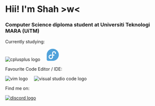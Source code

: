 # Hii! I'm Shah >w<
### Computer Science diploma student at Universiti Teknologi MARA (UiTM)


Currently studying:

<div align="left">
  <img src="https://cdn.jsdelivr.net/gh/devicons/devicon/icons/cplusplus/cplusplus-original.svg" height="40" alt="cplusplus logo"  />
  <img width="12" />
  <img src="https://raw.githubusercontent.com/github/explore/e6b1e7f0fb8d0bf920bd719c7289243138bdc1b4/topics/fedora/fedora.png" height="40" alt="fedora logo"  />
  <img width="12" />
</div>

Favourite Code Editor / IDE:

<div align="left">
  <img src="https://www.vim.org/images/vimlogo.svg" height="40" alt="vim logo"  />
  <img width="12" />
  <img src="https://code.visualstudio.com/assets/images/code-stable.png" height="40" alt="visual studio code logo"  />
  <img width="12" />
</div>


Find me on:

<div align="left">
  <a href="https://discord.com/users/699194661738119168" target="_blank">
    <img src="https://img.shields.io/static/v1?message=Discord&logo=discord&label=&color=7289DA&logoColor=white&labelColor=&style=for-the-badge" height="40" alt="discord logo"  />
  </a>
</div>

###
<!--
**shahxvi/shahxvi** is a ✨ _special_ ✨ repository because its `README.md` (this file) appears on your GitHub profile.

Here are some ideas to get you started:

- 🔭 I’m currently working on ...
- 🌱 I’m currently learning ...
- 👯 I’m looking to collaborate on ...
- 🤔 I’m looking for help with ...
- 💬 Ask me about ...
- 📫 How to reach me: ...
- 😄 Pronouns: ...
- ⚡ Fun fact: ...
-->
